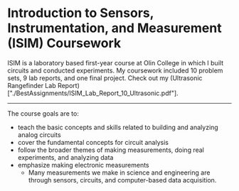 # Introduction to Sensors, Instrumentation, and Measurement (ISIM) Coursework

ISIM is a laboratory based first-year course at Olin College in which I built circuits and conducted experiments. My coursework included 10 problem sets, 9 lab reports, and one final project. Check out my (Ultrasonic Rangefinder Lab Report)["./BestAssignments/ISIM_Lab_Report_10_Ultrasonic.pdf"].

-------------------------

The course goals are to:

- teach the basic concepts and skills related to building and analyzing analog circuits
- cover the fundamental concepts for circuit analysis
- follow the broader themes of making measurements, doing real experiments, and analyzing data
- emphasize making electronic measurements
  - Many measurements we make in science and engineering are through sensors, circuits, and computer-based data acquisition.
